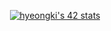 <div align="center">

[![hyeongki's 42 stats](https://badge42.vercel.app/api/v2/cl485cdh9001609ldkczykijk/stats?cursusId=21&coalitionId=87)](https://github.com/JaeSeoKim/badge42)

</div>
<!--
**Sinryuji/Sinryuji** is a ✨ _special_ ✨ repository because its `README.md` (this file) appears on your GitHub profile.

Here are some ideas to get you started:

- 🔭 I’m currently working on ...
- 🌱 I’m currently learning ...
- 👯 I’m looking to collaborate on ...
- 🤔 I’m looking for help with ...
- 💬 Ask me about ...
- 📫 How to reach me: ...
- 😄 Pronoun
-->
